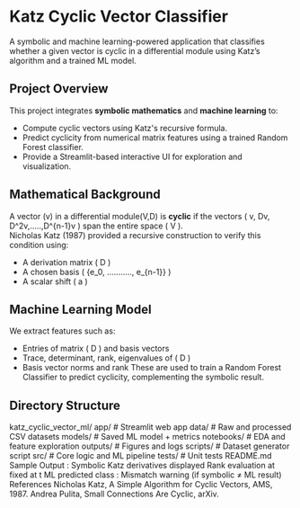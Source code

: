 #  Katz Cyclic Vector Classifier
A symbolic and machine learning-powered application that classifies whether a given vector is cyclic in a differential module using Katz’s algorithm and a trained ML model.
##  Project Overview
This project integrates **symbolic mathematics** and **machine learning** to:
-  Compute cyclic vectors using Katz's recursive formula.
-  Predict cyclicity from numerical matrix features using a trained Random Forest classifier.
-  Provide a Streamlit-based interactive UI for exploration and visualization.
##  Mathematical Background
A vector (v) in a differential module(V,D) is **cyclic** if the vectors ( v, Dv, D^2v,.....,D^{n-1}v ) span the entire space ( V ).  
Nicholas Katz (1987) provided a recursive construction to verify this condition using:
- A derivation matrix ( D )
- A chosen basis ( {e_0, ..........., e_{n-1}} )
- A scalar shift ( a )
##  Machine Learning Model
We extract features such as:
- Entries of matrix ( D ) and basis vectors
- Trace, determinant, rank, eigenvalues of ( D )
- Basis vector norms and rank
These are used to train a Random Forest Classifier to predict cyclicity, complementing the symbolic result.
## Directory Structure
 
 katz_cyclic_vector_ml/ 
    app/ # Streamlit web app
    data/ # Raw and processed CSV datasets
    models/ # Saved ML model + metrics
    notebooks/ # EDA and feature exploration
    outputs/ # Figures and logs
    scripts/ # Dataset generator script
    src/ # Core logic and ML pipeline
    tests/ # Unit tests
    README.md
Sample Output : Symbolic Katz derivatives displayed
Rank evaluation at fixed at t
ML predicted class : Mismatch warning (if symbolic ≠ ML result)
References
Nicholas Katz, A Simple Algorithm for Cyclic Vectors, AMS, 1987.
Andrea Pulita, Small Connections Are Cyclic, arXiv.
